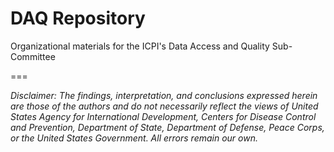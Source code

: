 # DAQ Repository 

Organizational materials for the ICPI's Data Access and Quality Sub-Committee

===  

*Disclaimer: The findings, interpretation, and conclusions expressed herein are those of the authors and do not necessarily reflect the views of United States Agency for International Development, Centers for Disease Control and Prevention, Department of State, Department of Defense, Peace Corps, or the United States Government. All errors remain our own.*  

